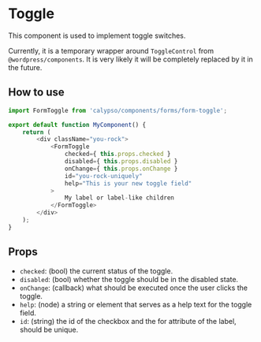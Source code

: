 # Toggle

This component is used to implement toggle switches.

Currently, it is a temporary wrapper around `ToggleControl` from `@wordpress/components`.
It is very likely it will be completely replaced by it in the future.

## How to use

```js
import FormToggle from 'calypso/components/forms/form-toggle';

export default function MyComponent() {
	return (
		<div className="you-rock">
			<FormToggle
				checked={ this.props.checked }
				disabled={ this.props.disabled }
				onChange={ this.props.onChange }
				id="you-rock-uniquely"
				help="This is your new toggle field"
			>
				My label or label-like children
			</FormToggle>
		</div>
	);
}
```

## Props

- `checked`: (bool) the current status of the toggle.
- `disabled`: (bool) whether the toggle should be in the disabled state.
- `onChange`: (callback) what should be executed once the user clicks the toggle.
- `help`: (node) a string or element that serves as a help text for the toggle field.
- `id`: (string) the id of the checkbox and the for attribute of the label, should be unique.
